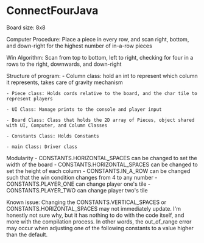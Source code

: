 # ConnectFourJava

Board size: 8x8

Computer Procedure: Place a piece in every row, and scan right, bottom, and down-right
                    for the highest number of in-a-row pieces


Win Algorithm: Scan from top to bottom, left to right, checking for
                four in a rows to the right, downwards, and down-right


Structure of program:
    - Column class: hold an int to represent which column it represents, takes care of gravity mechanism
    
    - Piece class: Holds cords relative to the board, and the char tile to represent players
    
    - UI Class: Manage prints to the console and player input
    
    - Board Class: Class that holds the 2D array of Pieces, object shared with UI, Computer, and Column Classes

    - Constants Class: Holds Constants
    
    - main Class: Driver class


Modularity
    - CONSTANTS.HORIZONTAL_SPACES can be changed to set the width of the board
    - CONSTANTS.HORIZONTAL_SPACES can be changed to set the height of each column
    - CONSTANTS.IN_A_ROW can be changed such that the win condition changes from 4 to any number
    - CONSTANTS.PLAYER_ONE can change player one's tile
    - CONSTANTS.PLAYER_TWO can change player two's tile


Known issue: Changing the CONSTANTS.VERTICAL_SPACES or CONSTANTS.HORIZONTAL_SPACES may not
             immediately update. I'm honestly not sure why, but it has nothing to do with
             the code itself, and more with the compilation process. In other words, the
             out_of_range error may occur when adjusting one of the following constants to
             a value higher than the default.
